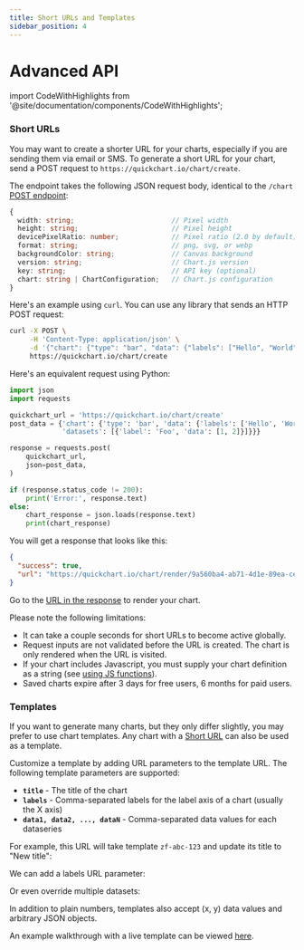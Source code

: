 ```yaml
---
title: Short URLs and Templates
sidebar_position: 4
---
```


# Advanced API

import CodeWithHighlights from '@site/documentation/components/CodeWithHighlights';

### Short URLs

You may want to create a shorter URL for your charts, especially if you are sending them via email or SMS. To generate a short URL for your chart, send a POST request to `https://quickchart.io/chart/create`.

The endpoint takes the following JSON request body, identical to the `/chart` [POST endpoint](/documentation/usage/post-endpoint/):

```typescript
{
  width: string;                        // Pixel width
  height: string;                       // Pixel height
  devicePixelRatio: number;             // Pixel ratio (2.0 by default)
  format: string;                       // png, svg, or webp
  backgroundColor: string;              // Canvas background
  version: string;                      // Chart.js version
  key: string;                          // API key (optional)
  chart: string | ChartConfiguration;   // Chart.js configuration
}
```

Here's an example using `curl`. You can use any library that sends an HTTP POST request:

```bash
curl -X POST \
     -H 'Content-Type: application/json' \
     -d '{"chart": {"type": "bar", "data": {"labels": ["Hello", "World"], "datasets": [{"label": "Foo", "data": [1, 2]}]}}}' \
     https://quickchart.io/chart/create
```

Here's an equivalent request using Python:

```python
import json
import requests

quickchart_url = 'https://quickchart.io/chart/create'
post_data = {'chart': {'type': 'bar', 'data': {'labels': ['Hello', 'World'],
             'datasets': [{'label': 'Foo', 'data': [1, 2]}]}}}

response = requests.post(
    quickchart_url,
    json=post_data,
)

if (response.status_code != 200):
    print('Error:', response.text)
else:
    chart_response = json.loads(response.text)
    print(chart_response)
```

You will get a response that looks like this:

```json
{
  "success": true,
  "url": "https://quickchart.io/chart/render/9a560ba4-ab71-4d1e-89ea-ce4741e9d232"
}
```

Go to the [URL in the response](https://quickchart.io/chart/render/9a560ba4-ab71-4d1e-89ea-ce4741e9d232) to render your chart.

Please note the following limitations:

- It can take a couple seconds for short URLs to become active globally.
- Request inputs are not validated before the URL is created. The chart is only rendered when the URL is visited.
- If your chart includes Javascript, you must supply your chart definition as a string (see [using JS functions](/documentation/javascript-functions/)).
- Saved charts expire after 3 days for free users, 6 months for paid users.

### Templates

If you want to generate many charts, but they only differ slightly, you may prefer to use chart templates. Any chart with a [Short URL](#short-urls) can also be used as a template.

Customize a template by adding URL parameters to the template URL. The following template parameters are supported:

- **`title`** - The title of the chart
- **`labels`** - Comma-separated labels for the label axis of a chart (usually the X axis)
- **`data1, data2, ..., dataN`** - Comma-separated data values for each dataseries

For example, this URL will take template `zf-abc-123` and update its title to "New title":

<CodeWithHighlights code="https://quickchart.io/chart/render/zf-abc-123**?title=New title**" />

We can add a labels URL parameter:

<CodeWithHighlights code="https://quickchart.io/chart/render/zf-abc-123?title=New title**&labels=Q1,Q2,Q3,Q4**" />

Or even override multiple datasets:

<CodeWithHighlights code="https://quickchart.io/chart/render/zf-abc-123**?data1=40,60,80,100&data2=5,6,7,8**" />

In addition to plain numbers, templates also accept (x, y) data values and arbitrary JSON objects.

An example walkthrough with a live template can be viewed [here](/documentation/chart-maker/#use-the-no-code-chart-api).
